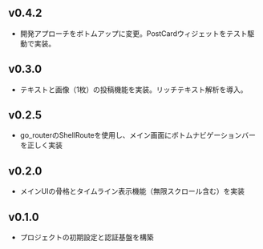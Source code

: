 ## v0.4.2

- 開発アプローチをボトムアップに変更。PostCardウィジェットをテスト駆動で実装。

## v0.3.0

- テキストと画像（1枚）の投稿機能を実装。リッチテキスト解析を導入。

## v0.2.5

- go_routerのShellRouteを使用し、メイン画面にボトムナビゲーションバーを正しく実装

## v0.2.0

- メインUIの骨格とタイムライン表示機能（無限スクロール含む）を実装

## v0.1.0

- プロジェクトの初期設定と認証基盤を構築